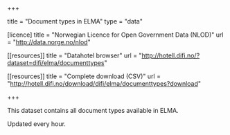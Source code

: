 +++

title = "Document types in ELMA"
type = "data"

[licence]
title = "Norwegian Licence for Open Government Data (NLOD)"
url = "http://data.norge.no/nlod"

[[resources]]
title = "Datahotel browser"
url = "http://hotell.difi.no/?dataset=difi/elma/documenttypes"

[[resources]]
title = "Complete download (CSV)"
url = "http://hotell.difi.no/download/difi/elma/documenttypes?download"

+++

This dataset contains all document types available in ELMA.

Updated every hour.